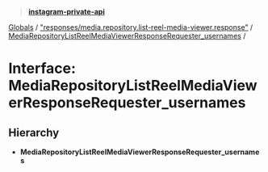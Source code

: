 > **[instagram-private-api](../README.md)**

[Globals](../README.md) / ["responses/media.repository.list-reel-media-viewer.response"](../modules/_responses_media_repository_list_reel_media_viewer_response_.md) / [MediaRepositoryListReelMediaViewerResponseRequester_usernames](_responses_media_repository_list_reel_media_viewer_response_.mediarepositorylistreelmediaviewerresponserequester_usernames.md) /

# Interface: MediaRepositoryListReelMediaViewerResponseRequester_usernames

## Hierarchy

- **MediaRepositoryListReelMediaViewerResponseRequester_usernames**
